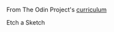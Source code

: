 From The Odin Project's [curriculum](https://www.theodinproject.com/courses/web-development-101/lessons/javascript-and-jquery)

Etch a Sketch